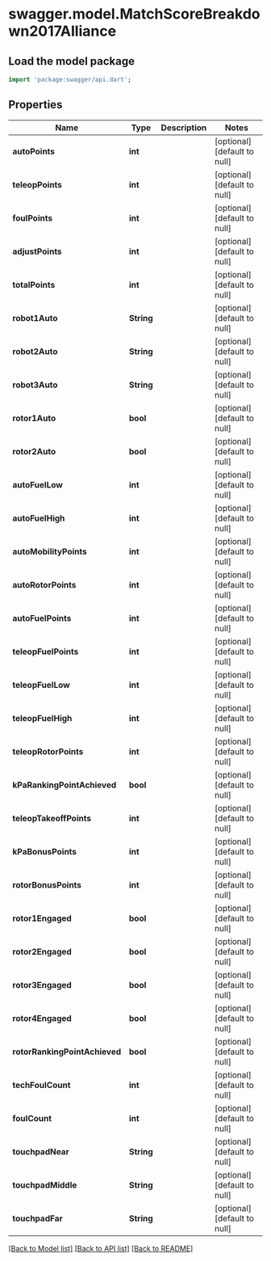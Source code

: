 # swagger.model.MatchScoreBreakdown2017Alliance

## Load the model package
```dart
import 'package:swagger/api.dart';
```

## Properties
Name | Type | Description | Notes
------------ | ------------- | ------------- | -------------
**autoPoints** | **int** |  | [optional] [default to null]
**teleopPoints** | **int** |  | [optional] [default to null]
**foulPoints** | **int** |  | [optional] [default to null]
**adjustPoints** | **int** |  | [optional] [default to null]
**totalPoints** | **int** |  | [optional] [default to null]
**robot1Auto** | **String** |  | [optional] [default to null]
**robot2Auto** | **String** |  | [optional] [default to null]
**robot3Auto** | **String** |  | [optional] [default to null]
**rotor1Auto** | **bool** |  | [optional] [default to null]
**rotor2Auto** | **bool** |  | [optional] [default to null]
**autoFuelLow** | **int** |  | [optional] [default to null]
**autoFuelHigh** | **int** |  | [optional] [default to null]
**autoMobilityPoints** | **int** |  | [optional] [default to null]
**autoRotorPoints** | **int** |  | [optional] [default to null]
**autoFuelPoints** | **int** |  | [optional] [default to null]
**teleopFuelPoints** | **int** |  | [optional] [default to null]
**teleopFuelLow** | **int** |  | [optional] [default to null]
**teleopFuelHigh** | **int** |  | [optional] [default to null]
**teleopRotorPoints** | **int** |  | [optional] [default to null]
**kPaRankingPointAchieved** | **bool** |  | [optional] [default to null]
**teleopTakeoffPoints** | **int** |  | [optional] [default to null]
**kPaBonusPoints** | **int** |  | [optional] [default to null]
**rotorBonusPoints** | **int** |  | [optional] [default to null]
**rotor1Engaged** | **bool** |  | [optional] [default to null]
**rotor2Engaged** | **bool** |  | [optional] [default to null]
**rotor3Engaged** | **bool** |  | [optional] [default to null]
**rotor4Engaged** | **bool** |  | [optional] [default to null]
**rotorRankingPointAchieved** | **bool** |  | [optional] [default to null]
**techFoulCount** | **int** |  | [optional] [default to null]
**foulCount** | **int** |  | [optional] [default to null]
**touchpadNear** | **String** |  | [optional] [default to null]
**touchpadMiddle** | **String** |  | [optional] [default to null]
**touchpadFar** | **String** |  | [optional] [default to null]

[[Back to Model list]](../README.md#documentation-for-models) [[Back to API list]](../README.md#documentation-for-api-endpoints) [[Back to README]](../README.md)


